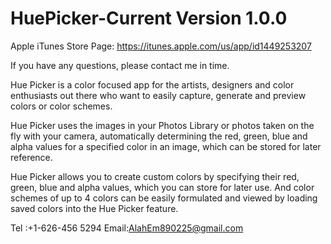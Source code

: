# HuePicker-Current Version 1.0.0

Apple iTunes Store Page: https://itunes.apple.com/us/app/id1449253207

If you have any questions, please contact me in time.

Hue Picker is a color focused app for the artists, designers and color enthusiasts out there who want to easily capture, generate and preview colors or color schemes.

Hue Picker uses the images in your Photos Library or photos taken on the fly with your camera, automatically determining the red, green, blue and alpha values for a specified color in an image, which can be stored for later reference.

Hue Picker allows you to create custom colors by specifying their red, green, blue and alpha values, which you can store for later use. And color schemes of up to 4 colors can be easily formulated and viewed by loading saved colors into the Hue Picker feature.

Tel :+1-626-456 5294 Email:AlahEm890225@gmail.com
